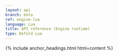 ```yaml
---
layout: api
branch: beta
ref: engine-lua
language: Lua
title: API reference (Engine runtime)
type: Defold Lua
---
```

{% include anchor_headings.html html=content %}